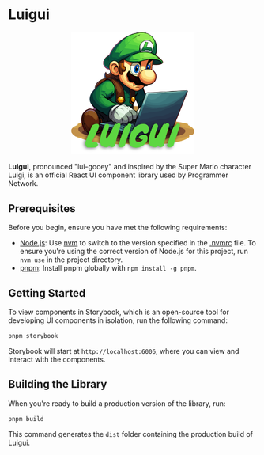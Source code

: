 # Luigui

<p align="center">
  <img src="./assets/images/logo.png" width="250">
</p>

**Luigui**, pronounced "lui-gooey" and inspired by the Super Mario character
Luigi, is an official React UI component library used by Programmer Network.

## Prerequisites

Before you begin, ensure you have met the following requirements:

- [Node.js](https://nodejs.org/en/): Use [nvm](https://github.com/nvm-sh/nvm) to
  switch to the version specified in the [.nvmrc](./.nvmrc) file. To ensure
  you're using the correct version of Node.js for this project, run `nvm use` in
  the project directory.
- [pnpm](https://pnpm.io/): Install pnpm globally with `npm install -g pnpm`.

## Getting Started

To view components in Storybook, which is an open-source tool for developing UI
components in isolation, run the following command:

```bash
pnpm storybook
```

Storybook will start at `http://localhost:6006`, where you can view and interact
with the components.

## Building the Library

When you're ready to build a production version of the library, run:

```bash
pnpm build
```

This command generates the `dist` folder containing the production build of
Luigui.
